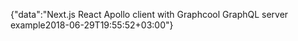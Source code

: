 {"data":"Next.js React Apollo client with Graphcool GraphQL server example2018-06-29T19:55:52+03:00"}
